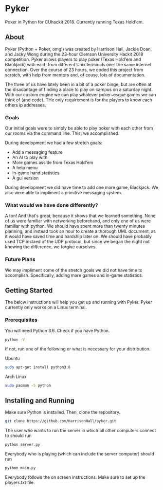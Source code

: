 # Pyker
Poker in Python for CUhackit 2018. Currently running Texas Hold'em.

## About
Pyker (Python + Poker, omg!) was created by Harrison Hall, Jackie Doan, and Jacky Wong during the 23-hour Clemson University Hackit 2018 competition. Pyker allows players to play poker (Texas Hold'em and Blackjack) with each from different Unix terminals over the same internet connection. Over the course of 23 hours, we coded this project from scratch, with help from mentors and, of couse, lots of documentation.
  
The three of us have lately been in a bit of a poker binge, but are often at the disadantage of finding a place to play on campus on a saturday night. With our custom engine we can play whatever poker~esque games we can think of (and code). THe only requirement is for the players to know each others ip addresses.

### Goals
Our initial goals were to simply be able to play poker with each other from our rooms via the command line. This, we accomplished. 

During development we had a few stretch goals:
* Add a messaging feature
* An AI to play with
* More games asside from Texas Hold'em
* A help menu
* In-game hand statistics
* A gui version

During development we did have time to add one more game, Blackjack. We also were able to impliment a primitive messaging system. 

### What would we have done differently? 
A ton! And that's great, because it shows that we learned something. None of us were familiar with networking beforehand, and only one of us were familiar with python. We should have spent more than twenty minutes planning, and instead took an hour to create a thorough UML document, as it would have saved time and hardship later on. We should have probably used TCP instaed of the UDP protocol, but since we began the night not knowing the difference, we forgive ourselves. 

### Future Plans
We may impliment some of the stretch goals we did not have time to accomplish. Specifically, adding more games and in-game statistics. 

## Getting Started
The below instructions will help you get up and running with Pyker. Pyker currently only works on a Linux terminal.

### Prerequisites
You will need Python 3.6.
Check if you have Python.
```bash
python -V
```
If not, run one of the following or what is necessary for your distribution.

Ubuntu
```bash
sudo apt-get install python3.6
```

Arch Linux
```bash
sudo pacman -S python
```

## Installing and Running
Make sure Python is installed. Then, clone the repository.
```bash
git clone https://github.com/HarrisonHall/pyker.git
```
The user who wants to run the server in which all other computers connect to should run
```bash
python server.py
```
Everybody who is playing (which can include the server computer) should run
```bash
python main.py
```
Everybody follows the on screen instructions. Make sure to set up the players.txt file. 
